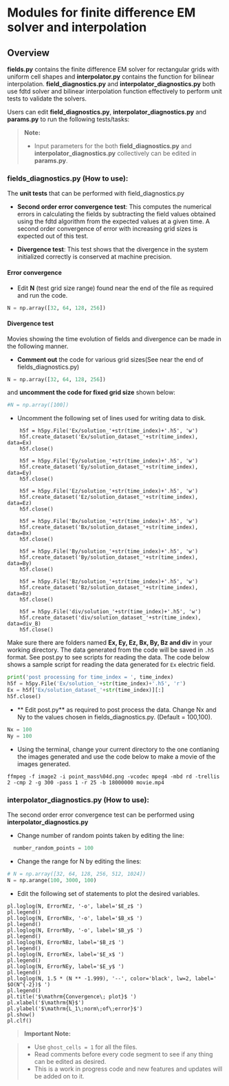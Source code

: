 # Modules for finite difference EM solver and interpolation

## Overview

**fields.py** contains the finite difference EM solver for rectangular grids with uniform cell shapes and **interpolator.py** contains the function for bilinear interpolation. **field_diagnostics.py** and **interpolator_diagnostics.py** both use fdtd solver and bilinear interpolation function effectively to perform unit tests to validate the solvers.

Users can edit **field_diagnostics.py**, **interpolator_diagnostics.py** and **params.py** to run the following tests/tasks:

> **Note:**
> -  Input parameters for the both **field_diagnostics.py** and **interpolator_diagnostics.py**  collectively can be edited in **params.py**.


### fields_diagnostics.py (How to use):

The **unit tests** that can be performed with field_diagnostics.py

* **Second order error convergence test**: This computes the numerical errors in calculating the fields by subtracting the field values obtained using the fdtd algorithm from the expected values at a given time. A second order convergence of error with increasing grid sizes is expected out of this test.

* **Divergence test**: This test shows that the divergence in the system initialized correctly is conserved at machine precision.

#### Error convergence

*  Edit **N** (test grid size range) found near the end of the file as required and run the code.

```python
N = np.array([32, 64, 128, 256])
```

#### Divergence test

Movies showing the time evolution of fields and divergence can be made in the following manner.

* **Comment out** the code for various grid sizes(See near the end of fields_diagnostics.py)
```python
N = np.array([32, 64, 128, 256])
```
and **uncomment the code for fixed grid size** shown below:
```python
#N = np.array([100])
```

* Uncomment the following set of lines used for writing data to disk.

```
    h5f = h5py.File('Ex/solution_'+str(time_index)+'.h5', 'w')
    h5f.create_dataset('Ex/solution_dataset_'+str(time_index), data=Ex)
    h5f.close()

    h5f = h5py.File('Ey/solution_'+str(time_index)+'.h5', 'w')
    h5f.create_dataset('Ey/solution_dataset_'+str(time_index), data=Ey)
    h5f.close()

    h5f = h5py.File('Ez/solution_'+str(time_index)+'.h5', 'w')
    h5f.create_dataset('Ez/solution_dataset_'+str(time_index), data=Ez)
    h5f.close()

    h5f = h5py.File('Bx/solution_'+str(time_index)+'.h5', 'w')
    h5f.create_dataset('Bx/solution_dataset_'+str(time_index), data=Bx)
    h5f.close()

    h5f = h5py.File('By/solution_'+str(time_index)+'.h5', 'w')
    h5f.create_dataset('By/solution_dataset_'+str(time_index), data=By)
    h5f.close()

    h5f = h5py.File('Bz/solution_'+str(time_index)+'.h5', 'w')
    h5f.create_dataset('Bz/solution_dataset_'+str(time_index), data=Bz)
    h5f.close()

    h5f = h5py.File('div/solution_'+str(time_index)+'.h5', 'w')
    h5f.create_dataset('div/solution_dataset_'+str(time_index), data=div_B)
    h5f.close()
```

Make sure there are folders named **Ex, Ey, Ez, Bx, By, Bz and div** in your working directory. The data generated from the code will be saved in `.h5` format. See post.py to see scripts for reading the data. The code below shows a sample script for reading the data generated for `Ex` electric field.

```python
print('post processing for time_index = ', time_index)
h5f = h5py.File('Ex/solution_'+str(time_index)+'.h5', 'r')
Ex = h5f['Ex/solution_dataset_'+str(time_index)][:]
h5f.close()
```

* ** Edit post.py** as required to post process the data. Change Nx and Ny to the values chosen in fields_diagnostics.py. (Default = 100,100).

```python
Nx = 100
Ny = 100
```

* Using the terminal, change your current directory to the one contianing the images generated and use the code below to make a movie of the images generated.

```
ffmpeg -f image2 -i point_mass%04d.png -vcodec mpeg4 -mbd rd -trellis 2 -cmp 2 -g 300 -pass 1 -r 25 -b 18000000 movie.mp4
```

### interpolator_diagnostics.py (How to use):

The second order error convergence test can be performed using **interpolator_diagnostics.py**


* Change number of random points taken by editing the line:
```python
  number_random_points = 100
```

*  Change the range for N by editing the lines:
```python
# N = np.array([32, 64, 128, 256, 512, 1024])
N = np.arange(100, 3000, 100)
```
*  Edit  the following set of statements to plot the desired variables.

```
pl.loglog(N, ErrorNEz, '-o', label='$E_z$ ')
pl.legend()
pl.loglog(N, ErrorNBx, '-o', label='$B_x$ ')
pl.legend()
pl.loglog(N, ErrorNBy, '-o', label='$B_y$ ')
pl.legend()
pl.loglog(N, ErrorNBz, label='$B_z$ ')
pl.legend()
pl.loglog(N, ErrorNEx, label='$E_x$ ')
pl.legend()
pl.loglog(N, ErrorNEy, label='$E_y$ ')
pl.legend()
pl.loglog(N, 1.5 * (N ** -1.999), '--', color='black', lw=2, label=' $O(N^{-2})$ ')
pl.legend()
pl.title('$\mathrm{Convergence\; plot}$ ')
pl.xlabel('$\mathrm{N}$')
pl.ylabel('$\mathrm{L_1\;norm\;of\;error}$')
pl.show()
pl.clf()
```

> **Important Note:**

> -  Use `ghost_cells = 1` for all the files.
> - Read comments before every code segment to see if any thing can be edited as desired.
> - This is a work in progress code and new features and updates will be added on to it.
